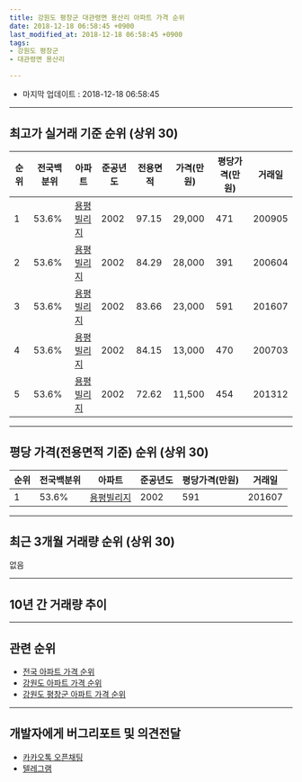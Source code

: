```yaml
---
title: 강원도 평창군 대관령면 용산리 아파트 가격 순위
date: 2018-12-18 06:58:45 +0900
last_modified_at: 2018-12-18 06:58:45 +0900
tags:
- 강원도 평창군
- 대관령면 용산리

---
```


* 마지막 업데이트 : 2018-12-18 06:58:45

---

## 최고가 실거래 기준 순위 (상위 30)


|순위|전국백분위|아파트|준공년도|전용면적|가격(만원)|평당가격(만원)|거래일|
|---|---|---|---|---|---|---|---|
|1|53.6%|[용평빌리지](https://search.naver.com/search.naver?query=%EA%B0%95%EC%9B%90%EB%8F%84+%ED%8F%89%EC%B0%BD%EA%B5%B0+%EB%8C%80%EA%B4%80%EB%A0%B9%EB%A9%B4+%EC%9A%A9%EC%82%B0%EB%A6%AC+%EC%9A%A9%ED%8F%89%EB%B9%8C%EB%A6%AC%EC%A7%80)|2002|97.15|29,000|471|200905|
|2|53.6%|[용평빌리지](https://search.naver.com/search.naver?query=%EA%B0%95%EC%9B%90%EB%8F%84+%ED%8F%89%EC%B0%BD%EA%B5%B0+%EB%8C%80%EA%B4%80%EB%A0%B9%EB%A9%B4+%EC%9A%A9%EC%82%B0%EB%A6%AC+%EC%9A%A9%ED%8F%89%EB%B9%8C%EB%A6%AC%EC%A7%80)|2002|84.29|28,000|391|200604|
|3|53.6%|[용평빌리지](https://search.naver.com/search.naver?query=%EA%B0%95%EC%9B%90%EB%8F%84+%ED%8F%89%EC%B0%BD%EA%B5%B0+%EB%8C%80%EA%B4%80%EB%A0%B9%EB%A9%B4+%EC%9A%A9%EC%82%B0%EB%A6%AC+%EC%9A%A9%ED%8F%89%EB%B9%8C%EB%A6%AC%EC%A7%80)|2002|83.66|23,000|591|201607|
|4|53.6%|[용평빌리지](https://search.naver.com/search.naver?query=%EA%B0%95%EC%9B%90%EB%8F%84+%ED%8F%89%EC%B0%BD%EA%B5%B0+%EB%8C%80%EA%B4%80%EB%A0%B9%EB%A9%B4+%EC%9A%A9%EC%82%B0%EB%A6%AC+%EC%9A%A9%ED%8F%89%EB%B9%8C%EB%A6%AC%EC%A7%80)|2002|84.15|13,000|470|200703|
|5|53.6%|[용평빌리지](https://search.naver.com/search.naver?query=%EA%B0%95%EC%9B%90%EB%8F%84+%ED%8F%89%EC%B0%BD%EA%B5%B0+%EB%8C%80%EA%B4%80%EB%A0%B9%EB%A9%B4+%EC%9A%A9%EC%82%B0%EB%A6%AC+%EC%9A%A9%ED%8F%89%EB%B9%8C%EB%A6%AC%EC%A7%80)|2002|72.62|11,500|454|201312|


---

## 평당 가격(전용면적 기준) 순위 (상위 30)


|순위|전국백분위|아파트|준공년도|평당가격(만원)|거래일|
|---|---|---|---|---|---|
|1|53.6%|[용평빌리지](https://search.naver.com/search.naver?query=%EA%B0%95%EC%9B%90%EB%8F%84+%ED%8F%89%EC%B0%BD%EA%B5%B0+%EB%8C%80%EA%B4%80%EB%A0%B9%EB%A9%B4+%EC%9A%A9%EC%82%B0%EB%A6%AC+%EC%9A%A9%ED%8F%89%EB%B9%8C%EB%A6%AC%EC%A7%80)|2002|591|201607|


---

## 최근 3개월 거래량 순위 (상위 30)

없음

---

## 10년 간 거래량 추이


<div style="width:100%;">
    <canvas id="deal_progress" height="250"></canvas>
</div>

<script>
new Chart(document.getElementById("deal_progress"), {
    type: 'line',
    data: {
        labels: ['200812','200901','200902','200903','200904','200905','200906','200907','200908','200909','200910','200911','200912','201001','201002','201003','201004','201005','201006','201007','201008','201009','201010','201011','201012','201101','201102','201103','201104','201105','201106','201107','201108','201109','201110','201111','201112','201201','201202','201203','201204','201205','201206','201207','201208','201209','201210','201211','201212','201301','201302','201303','201304','201305','201306','201307','201308','201309','201310','201311','201312','201401','201402','201403','201404','201405','201406','201407','201408','201409','201410','201411','201412','201501','201502','201503','201504','201505','201506','201507','201508','201509','201510','201511','201512','201601','201602','201603','201604','201605','201606','201607','201608','201609','201610','201611','201612','201701','201702','201703','201704','201705','201706','201707','201708','201709','201710','201711','201712','201801','201802','201803','201804','201805','201806','201807','201808','201809','201810','201811','201812'],
        datasets: [{
            label: '실거래 수',
            pointRadius: 1,
            data: [0, 0, 1, 0, 0, 2, 1, 0, 1, 0, 0, 0, 0, 0, 0, 2, 0, 0, 0, 0, 0, 0, 0, 0, 1, 0, 1, 0, 1, 0, 0, 0, 0, 0, 0, 0, 0, 0, 0, 0, 0, 0, 0, 0, 1, 1, 2, 1, 2, 0, 0, 0, 0, 3, 2, 0, 0, 0, 0, 0, 1, 0, 0, 2, 0, 1, 0, 0, 1, 0, 1, 0, 0, 0, 0, 2, 0, 0, 0, 1, 1, 0, 0, 2, 0, 0, 0, 0, 2, 0, 1, 1, 1, 0, 0, 0, 1, 0, 0, 0, 0, 0, 0, 0, 0, 0, 0, 0, 0, 0, 0, 0, 0, 0, 0, 0, 1, 0, 0, 0, 0],
            borderColor: "rgba(255, 201, 14, 1)",
            backgroundColor: "rgba(255, 201, 14, 0.5)",
            fill: true,
        }]
    },
    options: {
        responsive: true,
        title: {
            display: true,
            text: '10년간 거래량 추이'
        },
        tooltips: {
            mode: 'index',
            intersect: false,
        },
        hover: {
            mode: 'nearest',
            intersect: true
        },
        scales: {
            xAxes: [{
                display: true,
                scaleLabel: {
                    display: true,
                    labelString: '년/월'
                }
            }],
            yAxes: [{
                display: true,
                ticks: {
                    suggestedMin: 0,
                },
                scaleLabel: {
                    display: true,
                    labelString: '실거래 수'
                }
            }]
        }
    }
});

</script>


---

## 관련 순위

- [전국 아파트 가격 순위](https://inasie.github.io/apt-ranking/전국)
- [강원도 아파트 가격 순위](https://inasie.github.io/apt-ranking/강원도)
- [강원도 평창군 아파트 가격 순위](https://inasie.github.io/apt-ranking/강원도-평창군)


---

## 개발자에게 버그리포트 및 의견전달

- [카카오톡 오픈채팅](https://open.kakao.com/o/gLJUAP4)
- [텔레그램](https://t.me/inasie)

